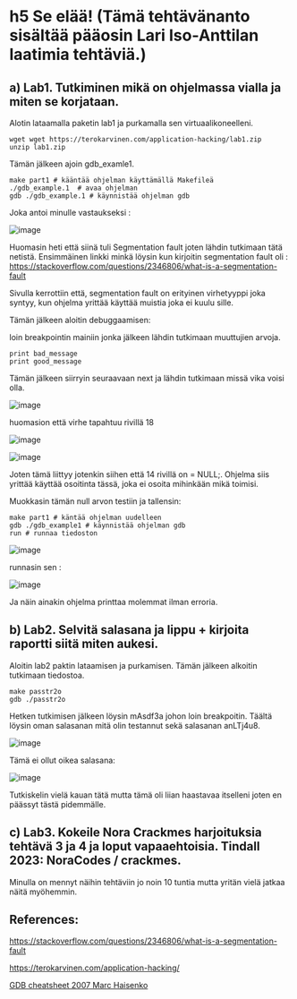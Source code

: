 # h5 Se elää! (Tämä tehtävänanto sisältää pääosin Lari Iso-Anttilan laatimia tehtäviä.)

## a) Lab1. Tutkiminen mikä on ohjelmassa vialla ja miten se korjataan.

Alotin lataamalla paketin lab1 ja purkamalla sen virtuaalikoneelleni. 

    wget wget https://terokarvinen.com/application-hacking/lab1.zip
    unzip lab1.zip

Tämän jälkeen ajoin gdb_examle1. 

    make part1 # kääntää ohjelman käyttämällä Makefileä
    ./gdb_example.1  # avaa ohjelman
    gdb ./gdb_example.1 # käynnistää ohjelman gdb

Joka antoi minulle vastaukseksi :

![image](https://github.com/user-attachments/assets/0fc1aa67-e5b0-4bc3-a224-f66a180c3389)

Huomasin heti että siinä tuli Segmentation fault joten lähdin tutkimaan tätä netistä. Ensimmäinen linkki minkä löysin kun kirjoitin segmentation fault oli : https://stackoverflow.com/questions/2346806/what-is-a-segmentation-fault

Sivulla kerrottiin että, segmentation fault on erityinen virhetyyppi joka syntyy, kun ohjelma yrittää käyttää muistia joka ei kuulu sille.

Tämän jälkeen aloitin debuggaamisen:


loin breakpointin mainiin jonka jälkeen lähdin tutkimaan muuttujien arvoja.

    print bad_message
    print good_message

Tämän jälkeen siirryin seuraavaan next ja lähdin tutkimaan missä vika voisi olla.

![image](https://github.com/user-attachments/assets/d9e9d3ed-30de-4925-a44c-9dbe71d5f290)

huomasion että virhe tapahtuu rivillä 18

![image](https://github.com/user-attachments/assets/88edaf3e-959f-45fc-9954-190ed63d67d7)

![image](https://github.com/user-attachments/assets/799aacf1-a12e-4eca-bce8-cbad25a1c5bd)


Joten tämä liittyy jotenkin siihen että 14 rivillä on = NULL;. Ohjelma siis yrittää käyttää osoitinta tässä, joka ei osoita mihinkään mikä toimisi.


Muokkasin tämän null arvon testiin ja tallensin:

    make part1 # käntää ohjelman uudelleen
    gdb ./gdb_example1 # käynnistää ohjelman gdb
    run # runnaa tiedoston

![image](https://github.com/user-attachments/assets/0d3e7c7e-51f3-4a00-831b-8ddf182460c5)





runnasin sen :

![image](https://github.com/user-attachments/assets/9c81be2f-e2c1-4461-9121-5d4b6cc44e94)


Ja näin ainakin ohjelma printtaa molemmat ilman erroria.

 

## b) Lab2. Selvitä salasana ja lippu + kirjoita raportti siitä miten aukesi.

Aloitin lab2 paktin lataamisen ja purkamisen. Tämän jälkeen alkoitin tutkimaan tiedostoa.

    make passtr2o
    gdb ./passtr2o


Hetken tutkimisen jälkeen löysin mAsdf3a johon loin breakpoitin. Täältä löysin oman salasanan mitä olin testannut sekä salasanan anLTj4u8.


![image](https://github.com/user-attachments/assets/80cf930f-a12d-4741-a718-8411d2123458)

Tämä ei ollut oikea salasana: 

![image](https://github.com/user-attachments/assets/0cc04535-fc5b-483b-9d8e-65d45644f92c)


Tutkiskelin vielä kauan tätä mutta tämä oli liian haastavaa itselleni joten en päässyt tästä pidemmälle.











## c) Lab3. Kokeile Nora Crackmes harjoituksia tehtävä 3 ja 4 ja loput vapaaehtoisia. Tindall 2023: NoraCodes / crackmes.

Minulla on mennyt näihin tehtäviin jo noin 10 tuntia mutta yritän vielä jatkaa näitä myöhemmin.


## References:

https://stackoverflow.com/questions/2346806/what-is-a-segmentation-fault

https://terokarvinen.com/application-hacking/

[GDB cheatsheet 2007 Marc Haisenko](https://darkdust.net/files/GDB%20Cheat%20Sheet.pdf)


